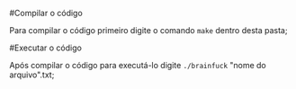 #Compilar o código

Para compilar o código primeiro digite o comando `make` dentro desta pasta;

#Executar o código

Após compilar o código para executá-lo digite `./brainfuck` "nome do arquivo".txt;
